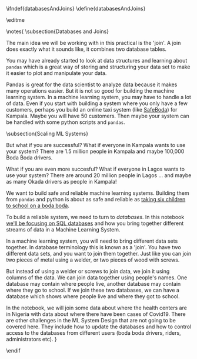\ifndef{databasesAndJoins}
\define{databasesAndJoins}

\editme

\notes{
\subsection{Databases and Joins}

The main idea we will be working with in this practical is the 'join'.  A join does exactly what it sounds like, it combines two database tables.

You may have already started to look at data structures and learning about `pandas` which is a great way of storing and structuring your data set to make it easier to plot and manipulate your data.

Pandas is great for the data scientist to analyze data because it makes many operations easier. But it is not so good for building the machine learning system. In a machine learning system, you may have to handle a lot of data. Even if you start with building a system where you only have a few customers, perhaps you build an online taxi system (like [SafeBoda](https://safeboda.com/ug/)) for Kampala. Maybe you will have 50 customers. Then maybe your system can be handled with some python scripts and `pandas`.

\subsection{Scaling ML Systems}

But what if you are successful? What if everyone in Kampala wants to use your system? There are 1.5 million people in Kampala and maybe 100,000 Boda Boda drivers.

What if you are even more succesful? What if everyone in Lagos wants to use your system? There are around 20 million people in Lagos ... and maybe as many Okada drivers as people in Kampala!

We want to build safe and reliable machine learning systems. Building them from `pandas` and python is about as safe and reliable as [taking six children to school on a boda boda](https://www.monitor.co.ug/News/National/Boda-accidents-kill-10-city-UN-report-Kampala/688334-4324032-15oru2dz/index.html).

To build a reliable system, we need to turn to *databases*. In this notebook [we'll be focusing on SQL databases](https://en.wikipedia.org/wiki/Join_(SQL)) and how you bring together different streams of data in a Machine Learning System.

In a machine learning system, you will need to bring different data sets together. In database terminology this is known as a 'join'. You have two different data sets, and you want to join them together. Just like you can join two pieces of metal using a welder, or two pieces of wood with screws.

But instead of using a welder or screws to join data, we join it using columns of the data. We can join data together using people's names. One database may contain where people live, another database may contain where they go to school. If we join these two databases, we can have a database which shows where people live and where they got to school.

In the notebook, we will join some data about where the health centers are in Nigeria with data about where there have been cases of Covid19. There are other challenges in the ML System Design that are not going to be covered here. They include how to update the databases and how to control access to the databases from different users (boda boda drivers, riders, administrators etc). }

\endif

